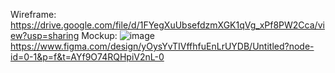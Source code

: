 Wireframe:
https://drive.google.com/file/d/1FYegXuUbsefdzmXGK1qVg_xPf8PW2Cca/view?usp=sharing
Mockup:
![image](https://github.com/user-attachments/assets/be93e693-b001-4635-9a79-741ca8b36474)
https://www.figma.com/design/yOysYvTIVffhfuEnLrUYDB/Untitled?node-id=0-1&p=f&t=AYf9O74RQHpiV2nL-0
